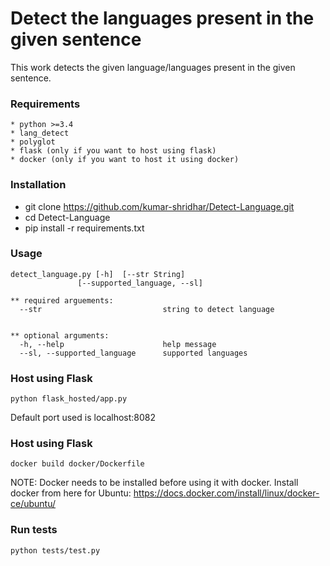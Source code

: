 # Detect the languages present in the given sentence

This work detects the given language/languages present in the given sentence.

### Requirements

```
* python >=3.4
* lang_detect
* polyglot
* flask (only if you want to host using flask)
* docker (only if you want to host it using docker)

```

### Installation

* git clone https://github.com/kumar-shridhar/Detect-Language.git
* cd Detect-Language
* pip install -r requirements.txt

### Usage

```
detect_language.py [-h]  [--str String]
               [--supported_language, --sl]

** required arguements:
  --str                           string to detect language


** optional arguments:
  -h, --help                      help message
  --sl, --supported_language      supported languages

```
### Host using Flask


```
python flask_hosted/app.py

```

Default port used is localhost:8082

### Host using Flask


```
docker build docker/Dockerfile 

```

NOTE: Docker needs to be installed before using it with docker. Install docker from here for Ubuntu: https://docs.docker.com/install/linux/docker-ce/ubuntu/ 

### Run tests


```
python tests/test.py

```


